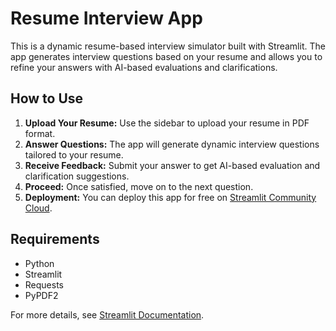 # Resume Interview App

This is a dynamic resume-based interview simulator built with Streamlit. The app generates interview questions based on your resume and allows you to refine your answers with AI-based evaluations and clarifications.

## How to Use

1. **Upload Your Resume:** Use the sidebar to upload your resume in PDF format.
2. **Answer Questions:** The app will generate dynamic interview questions tailored to your resume.
3. **Receive Feedback:** Submit your answer to get AI-based evaluation and clarification suggestions.
4. **Proceed:** Once satisfied, move on to the next question.
5. **Deployment:** You can deploy this app for free on [Streamlit Community Cloud](https://share.streamlit.io/).

## Requirements

- Python
- Streamlit
- Requests
- PyPDF2

For more details, see [Streamlit Documentation](https://docs.streamlit.io/).

